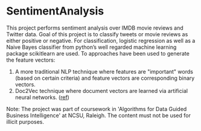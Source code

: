 # SentimentAnalysis
This project performs sentiment analysis over IMDB movie reviews and Twitter data. Goal of this project is to classify tweets or movie reviews as either positive or negative. For classification, logistic regression as well as a Naive Bayes classifier from python’s well regarded machine learning package scikitlearn are used. To approaches have been used to generate the feature vectors:  
1.  A more traditional NLP technique where features are "important" words (based on certain criteria) and feature vectors are corresponding binary vectors.  
2.  Doc2Vec technique where document vectors are learned via artificial neural networks. ([ref](https://districtdatalabs.silvrback.com/modern-methods-for-sentiment-analysis))

Note: The project was part of coursework in 'Algorithms for Data Guided Business Intelligence' at NCSU, Raleigh. The content must not be used for illicit purposes.
